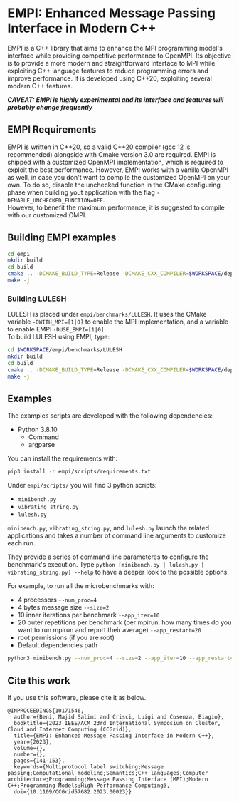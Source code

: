 # EMPI: Enhanced Message Passing Interface in Modern C++
EMPI is a C++ library that aims to enhance the MPI programming model's interface while providing competitive performance to OpenMPI. Its objective is to provide a more modern and straightforward interface to MPI while exploiting C++ language features to reduce programming errors and improve performance. It is developed using C++20, exploiting several modern C++ features. 

***CAVEAT: EMPI is highly experimental and its interface and features will probably change frequently***

## EMPI Requirements
EMPI is written in C++20, so a valid C++20 compiler (gcc 12 is recommended) alongside with Cmake version 3.0 are required.
EMPI is shipped with a customized OpenMPI implementation, which is required to exploit the best performance. However, EMPI works with a vanilla OpenMPI as well, in case you don't want to compile the customized OpenMPI on your own. 
To do so, disable the unchecked function in the CMake configuring phase when building yout application with the flag `-DENABLE_UNCHECKED_FUNCTION=OFF`.  
However, to benefit the maximum performance, it is suggested to compile with our customized OMPI.

## Building EMPI examples
```bash
cd empi
mkdir build
cd build
cmake .. -DCMAKE_BUILD_TYPE=Release -DCMAKE_CXX_COMPILER=$WORKSPACE/deps/openmpi/bin/mpicxx -DCMAKE_CXX_FLAGS='-O3 -ffast-math -march=native -I$WORKSPACE/deps/openmpi/include'
make -j 
```

### Building LULESH
LULESH is placed under `empi/benchmarks/LULESH`. It uses the CMake variable `-DWITH_MPI=[1|0]` to enable the MPI implementation, and a variable to enable EMPI `-DUSE_EMPI=[1|0]`.  
To build LULESH using EMPI, type:
```bash
cd $WORKSPACE/empi/benchmarks/LULESH
mkdir build
cd build
cmake .. -DCMAKE_BUILD_TYPE=Release -DCMAKE_CXX_COMPILER=$WORKSPACE/deps/openmpi/bin/mpicxx -DCMAKE_CXX_FLAGS='-O3 -ffast-math -march=native -I$WORKSPACE/deps/openmpi/include' -DWITH_MPI=1 -DUSE_EMPI=1 -DEMPI_PATH=$WORKSPACE/empi/include
make -j 
```

## Examples

The examples scripts are developed with the following dependencies:

- Python 3.8.10
	- Command
	- argparse

You can install the requirements with:
```bash
pip3 install -r empi/scripts/requirements.txt
```

Under `empi/scripts/` you will find 3 python scripts:
- `minibench.py`  
- `vibrating_string.py`  
- `lulesh.py`

`minibench.py`, `vibrating_string.py`, and `lulesh.py` launch the related applications and takes a number of command line arguments to customize each run.

They provide a series of command line parameteres to configure the benchmark's execution. Type `python [minibench.py | lulesh.py | vibrating_string.py] --help` to have a deeper look to the possible options.

For example, to run all the microbenchmarks with: 
- 4 processors `--num_proc=4`
- 4 bytes message size  `--size=2`
- 10 inner iterations per benchmark `--app_iter=10`
- 20 outer repetitions per benchmark (per mpirun: how many times do you want to run mpirun and report their average) `--app_restart=20`
- root permissions (if you are root)
- Default dependencies path  
```bash
python3 minibench.py --num_proc=4 --size=2 --app_iter=10 --app_restart=20 --root 
```

## Cite this work
If you use this software, please cite it as below.
```
@INPROCEEDINGS{10171546,
  author={Beni, Majid Salimi and Crisci, Luigi and Cosenza, Biagio},
  booktitle={2023 IEEE/ACM 23rd International Symposium on Cluster, Cloud and Internet Computing (CCGrid)}, 
  title={EMPI: Enhanced Message Passing Interface in Modern C++}, 
  year={2023},
  volume={},
  number={},
  pages={141-153},
  keywords={Multiprotocol label switching;Message passing;Computational modeling;Semantics;C++ languages;Computer architecture;Programming;Message Passing Interface (MPI);Modern C++;Programming Models;High Performance Computing},
  doi={10.1109/CCGrid57682.2023.00023}}

```
